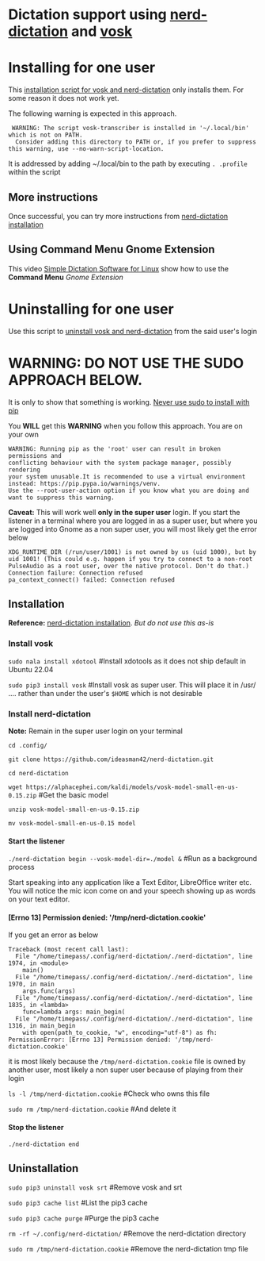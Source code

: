 # Dictation support using [nerd-dictation](https://github.com/ideasman42/nerd-dictation) and [vosk](https://alphacephei.com/vosk/)

# Installing for one user
This [installation script for vosk and nerd-dictation](install%20vosk_nerd-dictation.sh) only installs them. For some reason it does not work yet.

The following warning is expected in this approach. 
```
 WARNING: The script vosk-transcriber is installed in '~/.local/bin' which is not on PATH.
  Consider adding this directory to PATH or, if you prefer to suppress this warning, use --no-warn-script-location.
```
It is addressed by adding ~/.local/bin to the path by executing `. .profile` within the script


## More instructions
Once successful, you can try more instructions from [nerd-dictation installation](https://github.com/ideasman42/nerd-dictation?tab=readme-ov-file#install)

## Using Command Menu Gnome Extension

This video [Simple Dictation Software for Linux](https://youtu.be/Cw1SESc8sdA) show how to use the **Command Menu** *Gnome Extension*

# Uninstalling for one user
Use this script to [uninstall vosk and nerd-dictation](uninstall%20vosk_nerd-dictation.sh) from the said user's login








# WARNING: DO NOT USE THE SUDO APPROACH BELOW.
It is only to show that something is working. [Never use sudo to install with pip](https://stackoverflow.com/questions/29310688/sudo-pip-install-vs-pip-install-user)

You **WILL** get this **WARNING** when you follow this approach. You are on your own
```
WARNING: Running pip as the 'root' user can result in broken permissions and
conflicting behaviour with the system package manager, possibly rendering
your system unusable.It is recommended to use a virtual environment
instead: https://pip.pypa.io/warnings/venv.
Use the --root-user-action option if you know what you are doing and want to suppress this warning.
```

**Caveat:** This will work well **only in the super user** login. If you start the listener in a terminal where you are logged in as a super user, but where you are logged into Gnome as a non super user, you will most likely get the error below

```
XDG_RUNTIME_DIR (/run/user/1001) is not owned by us (uid 1000), but by uid 1001! (This could e.g. happen if you try to connect to a non-root PulseAudio as a root user, over the native protocol. Don't do that.)
Connection failure: Connection refused
pa_context_connect() failed: Connection refused
```

## Installation

**Reference:** [nerd-dictation installation](https://github.com/ideasman42/nerd-dictation?tab=readme-ov-file#install). *But do not use this as-is*

### Install vosk
`sudo nala install xdotool` #Install xdotools as it does not ship default in Ubuntu 22.04

`sudo pip3 install vosk` #Install vosk as super user. This will place it in /usr/ .... rather than under the user's `$HOME` which is not desirable

 ### Install nerd-dictation

 **Note:** Remain in the super user login on your terminal
 
`cd .config/`

`git clone https://github.com/ideasman42/nerd-dictation.git`

`cd nerd-dictation`

`wget https://alphacephei.com/kaldi/models/vosk-model-small-en-us-0.15.zip` #Get the basic model

`unzip vosk-model-small-en-us-0.15.zip`

`mv vosk-model-small-en-us-0.15 model`

#### Start the listener
 
`./nerd-dictation begin --vosk-model-dir=./model &` #Run as a background process

Start speaking into any application like a Text Editor, LibreOffice writer etc. You will notice the mic icon come on and your speech showing up as words on your text editor.

#### [Errno 13] Permission denied: '/tmp/nerd-dictation.cookie'

If you get an error as below
```
Traceback (most recent call last):
  File "/home/timepass/.config/nerd-dictation/./nerd-dictation", line 1974, in <module>
    main()
  File "/home/timepass/.config/nerd-dictation/./nerd-dictation", line 1970, in main
    args.func(args)
  File "/home/timepass/.config/nerd-dictation/./nerd-dictation", line 1835, in <lambda>
    func=lambda args: main_begin(
  File "/home/timepass/.config/nerd-dictation/./nerd-dictation", line 1316, in main_begin
    with open(path_to_cookie, "w", encoding="utf-8") as fh:
PermissionError: [Errno 13] Permission denied: '/tmp/nerd-dictation.cookie'
```
it is most likely because the `/tmp/nerd-dictation.cookie` file is owned by another user, most likely a non super user because of playing from their login

`ls -l /tmp/nerd-dictation.cookie` #Check who owns this file

`sudo rm /tmp/nerd-dictation.cookie` #And delete it

#### Stop the listener

`./nerd-dictation end`

## Uninstallation

`sudo pip3 uninstall vosk srt` #Remove vosk and srt

`sudo pip3 cache list` #List the pip3 cache

`sudo pip3 cache purge` #Purge the pip3 cache

`rm -rf ~/.config/nerd-dictation/` #Remove the nerd-dictation directory

`sudo rm /tmp/nerd-dictation.cookie` #Remove the nerd-dictation tmp file



